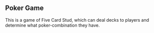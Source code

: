 ## Poker Game

This is a game of Five Card Stud, which can deal decks to players and 
determine what poker-combination they have.
